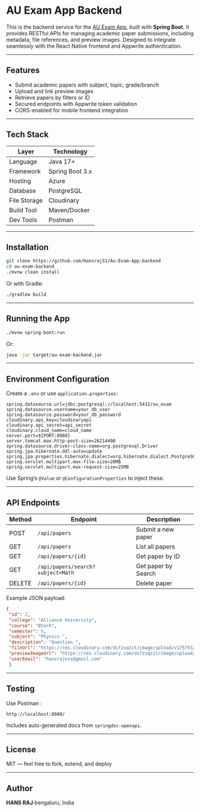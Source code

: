 #  AU Exam App Backend

This is the backend service for the [AU Exam App](https://github.com/HansrajS1/Au-Exam-App), built with **Spring Boot**. It provides RESTful APIs for managing academic paper submissions, including metadata, file references, and preview images. Designed to integrate seamlessly with the React Native frontend and Appwrite authentication.

---

##  Features

-  Submit academic papers with subject, topic, grade/branch
-  Upload and link preview images
-  Retrieve papers by filters or ID
-  Secured endpoints with Appwrite token validation
-  CORS-enabled for mobile frontend integration

---

##  Tech Stack

| Layer       | Technology             |
|-------------|------------------------|
| Language    | Java 17+               |
| Framework   | Spring Boot 3.x        |
| Hosting     | Azure                  |
| Database    | PostgreSQL             |
| File Storage| Cloudinary             |
| Build Tool  | Maven/Docker           |
| Dev Tools   | Postman                |

---

##  Installation

```bash
git clone https://github.com/HansrajS1/Au-Exam-App-backend
cd au-exam-backend
./mvnw clean install
```

Or with Gradle:

```bash
./gradlew build
```

---

##  Running the App

```bash
./mvnw spring-boot:run
```

Or:

```bash
java -jar target/au-exam-backend.jar
```

---

##  Environment Configuration

Create a `.env` or use `application.properties`:

```properties
spring.datasource.url=jdbc:postgresql://localhost:5432/au_exam
spring.datasource.username=your_db_user
spring.datasource.password=your_db_password
cloudinary.api_key=cloudinaryapi
cloudinary.api_secret=api_secret
cloudinary.cloud_name=cloud_name
server.port=${PORT:8080}
server.tomcat.max-http-post-size=26214400
spring.datasource.driver-class-name=org.postgresql.Driver
spring.jpa.hibernate.ddl-auto=update
spring.jpa.properties.hibernate.dialect=org.hibernate.dialect.PostgreSQLDialect
spring.servlet.multipart.max-file-size=20MB
spring.servlet.multipart.max-request-size=25MB
```

 Use Spring’s `@Value` or `@ConfigurationProperties` to inject these.

---

##  API Endpoints

| Method | Endpoint                          | Description                  |
|--------|-----------------------------------|------------------------------|
| POST   | `/api/papers`                     | Submit a new paper           |
| GET    | `/api/papers`                     | List all papers              |
| GET    | `/api/papers/{id}`                | Get paper by ID              |
| GET    | `/api/papers/search?subject=Math `| Get paper by Search          |
| DELETE | `/api/papers/{id}`                | Delete paper                 |

Example JSON payload:

```json
{
 "id": 2,
 "college": "Alliance University",
 "course": "Btech",
 "semester": 5,
 "subject": "Physics ",
 "description": "Question ",
 "fileUrl": "https://res.cloudinary.com/dsfzvqzit/image/upload/v175753/wbioiv2mmwfeyf5ss3ir.pdf",
 "previewImageUrl": "https://res.cloudinary.com/dsfzvqzit/image/upload/v57070752/hzumdullmib5a2a7ed3p.jpg",
 "userEmail": "hansrajvvs@gmail.com"
 }
```

---

##  Testing

Use Postman :

```
http://localhost:8080/
```

 Includes auto-generated docs from `springdoc-openapi`.

---

##  License

MIT — feel free to fork, extend, and deploy

---

##  Author

**HANS RAJ**
 bengaluru, India  

